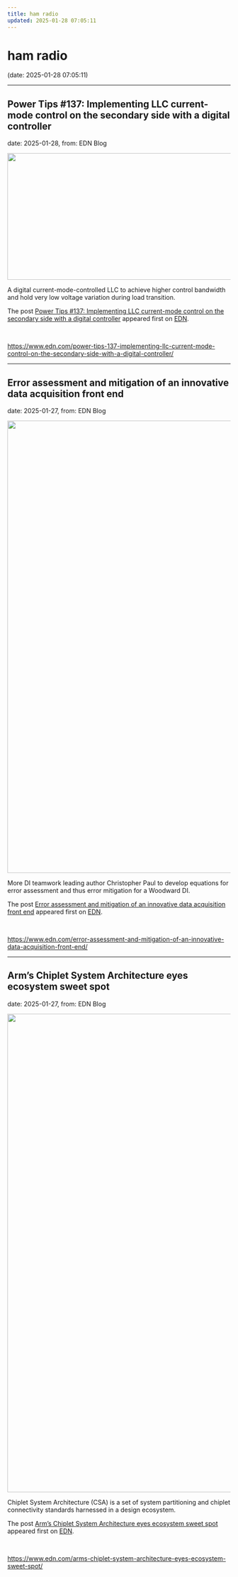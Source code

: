 ```yaml
---
title: ham radio
updated: 2025-01-28 07:05:11
---
```


# ham radio

(date: 2025-01-28 07:05:11)

---

## Power Tips #137: Implementing LLC current-mode control on the secondary side with a digital controller

date: 2025-01-28, from: EDN Blog

<img width="624" height="286" src="https://www.edn.com/wp-content/uploads/LLCcurrentmodecontrol_Figure1.png?fit=624%2C286" class="webfeedsFeaturedVisual wp-post-image" alt="" style="display: block; margin-bottom: 5px; clear:both;max-width: 100%;" link_thumbnail="" decoding="async" fetchpriority="high" srcset="https://www.edn.com/wp-content/uploads/LLCcurrentmodecontrol_Figure1.png?w=624 624w, https://www.edn.com/wp-content/uploads/LLCcurrentmodecontrol_Figure1.png?w=300 300w" sizes="(max-width: 624px) 100vw, 624px" /><p>A digital current-mode-controlled LLC to achieve higher control bandwidth and hold very low voltage variation during load transition.</p>
<p>The post <a href="https://www.edn.com/power-tips-137-implementing-llc-current-mode-control-on-the-secondary-side-with-a-digital-controller/" data-wpel-link="internal">Power Tips #137: Implementing LLC current-mode control on the secondary side with a digital controller</a> appeared first on <a href="https://www.edn.com" data-wpel-link="internal">EDN</a>.</p>
 

<br> 

<https://www.edn.com/power-tips-137-implementing-llc-current-mode-control-on-the-secondary-side-with-a-digital-controller/>

---

## Error assessment and mitigation of an innovative data acquisition front end

date: 2025-01-27, from: EDN Blog

<img width="1287" height="1021" src="https://www.edn.com/wp-content/uploads/ErrorAssement_Figure2.png?fit=1287%2C1021" class="webfeedsFeaturedVisual wp-post-image" alt="" style="display: block; margin-bottom: 5px; clear:both;max-width: 100%;" link_thumbnail="" decoding="async" loading="lazy" srcset="https://www.edn.com/wp-content/uploads/ErrorAssement_Figure2.png?w=1287 1287w, https://www.edn.com/wp-content/uploads/ErrorAssement_Figure2.png?w=300 300w, https://www.edn.com/wp-content/uploads/ErrorAssement_Figure2.png?w=768 768w, https://www.edn.com/wp-content/uploads/ErrorAssement_Figure2.png?w=1024 1024w" sizes="auto, (max-width: 1287px) 100vw, 1287px" /><p>More DI teamwork leading author Christopher Paul to develop equations for error assessment and thus error mitigation for a Woodward DI. </p>
<p>The post <a href="https://www.edn.com/error-assessment-and-mitigation-of-an-innovative-data-acquisition-front-end/" data-wpel-link="internal">Error assessment and mitigation of an innovative data acquisition front end</a> appeared first on <a href="https://www.edn.com" data-wpel-link="internal">EDN</a>.</p>
 

<br> 

<https://www.edn.com/error-assessment-and-mitigation-of-an-innovative-data-acquisition-front-end/>

---

## Arm’s Chiplet System Architecture eyes ecosystem sweet spot

date: 2025-01-27, from: EDN Blog

<img width="1080" height="1080" src="https://www.edn.com/wp-content/uploads/Hero-image-Arm-chiplets.jpg?fit=1080%2C1080" class="webfeedsFeaturedVisual wp-post-image" alt="" style="display: block; margin-bottom: 5px; clear:both;max-width: 100%;" link_thumbnail="" decoding="async" loading="lazy" srcset="https://www.edn.com/wp-content/uploads/Hero-image-Arm-chiplets.jpg?w=1080 1080w, https://www.edn.com/wp-content/uploads/Hero-image-Arm-chiplets.jpg?w=150 150w, https://www.edn.com/wp-content/uploads/Hero-image-Arm-chiplets.jpg?w=300 300w, https://www.edn.com/wp-content/uploads/Hero-image-Arm-chiplets.jpg?w=768 768w, https://www.edn.com/wp-content/uploads/Hero-image-Arm-chiplets.jpg?w=1024 1024w" sizes="auto, (max-width: 1080px) 100vw, 1080px" /><p>Chiplet System Architecture (CSA) is a set of system partitioning and chiplet connectivity standards harnessed in a design ecosystem.</p>
<p>The post <a href="https://www.edn.com/arms-chiplet-system-architecture-eyes-ecosystem-sweet-spot/" data-wpel-link="internal">Arm’s Chiplet System Architecture eyes ecosystem sweet spot</a> appeared first on <a href="https://www.edn.com" data-wpel-link="internal">EDN</a>.</p>
 

<br> 

<https://www.edn.com/arms-chiplet-system-architecture-eyes-ecosystem-sweet-spot/>

